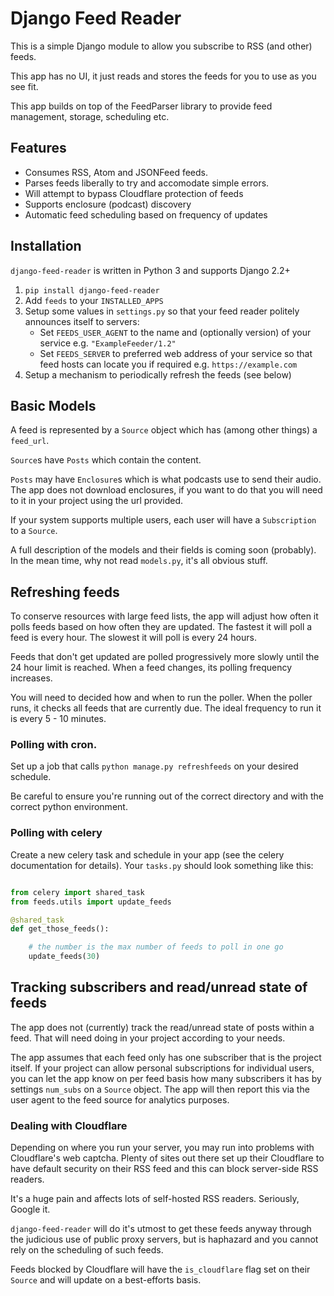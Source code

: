 
# Django Feed Reader

This is a simple Django module to allow you subscribe to RSS (and other) feeds.

This app has no UI, it just reads and stores the feeds for you to use as you see fit.

This app builds on top of the FeedParser library to provide feed management, storage, scheduling etc.

## Features

* Consumes RSS, Atom and JSONFeed feeds.
* Parses feeds liberally to try and accomodate simple errors.
* Will attempt to bypass Cloudflare protection of feeds
* Supports enclosure (podcast) discovery
* Automatic feed scheduling based on frequency of updates


## Installation

`django-feed-reader` is written in Python 3 and supports Django 2.2+

1. `pip install django-feed-reader`
2. Add `feeds` to your `INSTALLED_APPS`
3. Setup some values in `settings.py` so that your feed reader politely announces itself to servers:
   * Set `FEEDS_USER_AGENT` to the name and (optionally version) of your service e.g. `"ExampleFeeder/1.2"`
   * Set `FEEDS_SERVER` to preferred web address of your service so that feed hosts can locate you if required e.g. `https://example.com`
4. Setup a mechanism to periodically refresh the feeds (see below)

## Basic Models

A feed is represented by a `Source` object which has (among other things) a `feed_url`.

`Source`s have `Posts` which contain the content.

`Posts` may have `Enclosure`s which is what podcasts use to send their audio.  The app does not download enclosures, if you want to do that you will need to it in your project using the url provided.

If your system supports multiple users, each user will have a `Subscription` to a `Source`.

A full description of the models and their fields is coming soon (probably).  In the mean  time, why not read `models.py`, it's all obvious stuff.


## Refreshing feeds

To conserve resources with large feed lists, the app will adjust how often it polls feeds based on how often they are updated.  The fastest it will poll a feed is every hour. The slowest it will poll is every 24 hours.

Feeds that don't get updated are polled progressively more slowly until the 24 hour limit is reached.  When a feed changes, its polling frequency increases.

You will need to decided how and when to run the poller.  When the poller runs, it checks all feeds that are currently due.  The ideal frequency to run it is every 5 - 10 minutes.

### Polling with cron.

Set up a job that calls `python manage.py refreshfeeds` on your desired schedule.

Be careful to ensure you're running out of the correct directory and with the correct python environment.

### Polling with celery

Create a new celery task and schedule in your app (see the celery documentation for details).  Your `tasks.py` should look something like this:

```python

from celery import shared_task
from feeds.utils import update_feeds

@shared_task
def get_those_feeds():

    # the number is the max number of feeds to poll in one go
    update_feeds(30)

```

## Tracking subscribers and read/unread state of feeds

The app does not (currently) track the read/unread state of posts within a feed.  That will need doing in your project according to your needs.

The app assumes that each feed only has one subscriber that is the project itself.  If your project can allow personal subscriptions for individual users, you can let the app know on per feed basis how many subscribers it has by settings `num_subs` on a `Source` object.
The app will then report this via the user agent to the feed source for analytics purposes.


### Dealing with Cloudflare

Depending on where you run your server, you may run into problems with Cloudflare's web captcha.  Plenty of sites out there set up their Cloudflare to have default security on their RSS feed and this can block server-side RSS readers.

It's a huge pain and affects lots of self-hosted RSS readers. Seriously, Google it.

`django-feed-reader` will do it's utmost to get these feeds anyway through the judicious use of public proxy servers, but is haphazard and you cannot rely on the scheduling of such feeds.

Feeds blocked by Cloudflare will have the `is_cloudflare` flag set on their `Source` and will update on a best-efforts basis.






